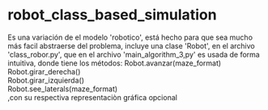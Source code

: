 #  robot_class_based_simulation
Es una variación de el modelo 'robotico', está hecho para que sea mucho más facil abstraerse del problema, incluye una clase 'Robot', en el archivo 'class_robor.py', que en el archivo 'main_algorithm_3,py' es usada de forma intuitiva, donde tiene los métodos:
Robot.avanzar(maze_format)<br>
Robot.girar_derecha()<br>
Robot.girar_izquierda()<br>
Robot.see_laterals(maze_format)<br>
,con su respectiva representaciòn gráfica opcional
